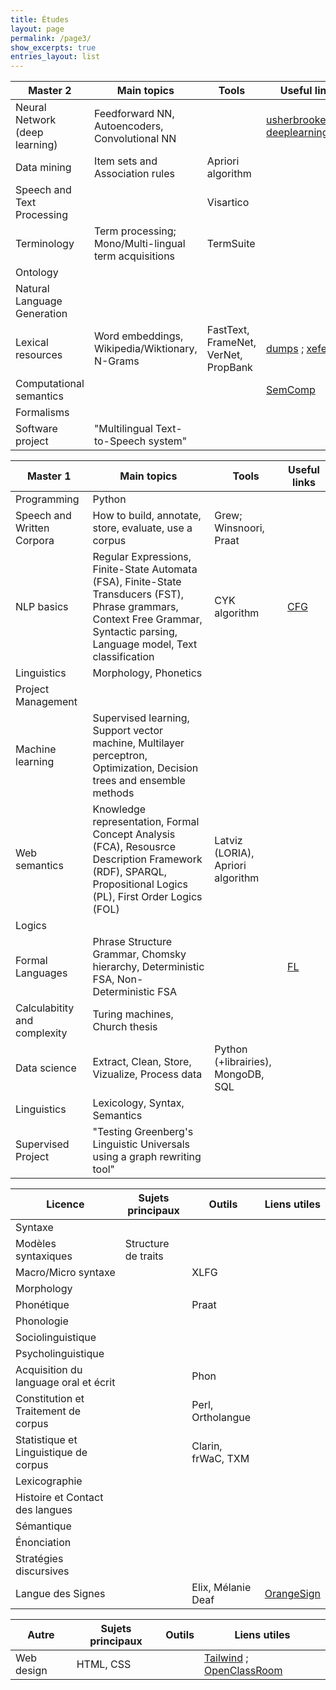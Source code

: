 ```yaml
---
title: Études
layout: page
permalink: /page3/
show_excerpts: true
entries_layout: list
---
```


| Master 2  | Main topics  | Tools | Useful links |
|-----------|--------------|-------|--------------|
| Neural Network (deep learning) | Feedforward NN, Autoencoders, Convolutional NN | | [usherbrooke][usherbrooke] ; [deeplearningbook][deeplearningbook] |
| Data mining | Item sets and Association rules | Apriori algorithm  | |
| Speech and Text Processing |   | Visartico |  |
| Terminology  | Term processing; Mono/Multi-lingual term acquisitions | TermSuite  |   |
| Ontology  |       |      |     |
| Natural Language Generation  |     |   |     |
| Lexical resources   | Word embeddings, Wikipedia/Wiktionary, N-Grams | FastText, FrameNet, VerNet, PropBank | [dumps][dumps] ; [xefer][xefer]  |
| Computational semantics   |     |     | [SemComp][SemComp]    |
| Formalisms |     |      |      |
| Software project  | "Multilingual Text-to-Speech system"   | | |

| Master 1  | Main topics  | Tools | Useful links |
|-----------|--------------|-------|--------------|
| Programming | Python     |       |              |
| Speech and Written Corpora  | How to build, annotate, store, evaluate, use a corpus | Grew; Winsnoori, Praat |  |
| NLP basics  | Regular Expressions, Finite-State Automata (FSA), Finite-State Transducers (FST), Phrase grammars, Context Free Grammar, Syntactic parsing, Language model, Text classification | CYK algorithm | [CFG][CFG] |
| Linguistics | Morphology, Phonetics | | |
| Project Management |  |  |  |
| Machine learning  | Supervised learning, Support vector machine, Multilayer perceptron, Optimization, Decision trees and ensemble methods |   |  |
| Web semantics  | Knowledge representation, Formal Concept Analysis (FCA),  Resousrce Description Framework (RDF), SPARQL, Propositional Logics (PL), First Order Logics (FOL) | Latviz (LORIA), Apriori algorithm   |
| Logics | | | |                                                                                                             |
| Formal Languages | Phrase Structure Grammar, Chomsky hierarchy, Deterministic FSA, Non-Deterministic FSA |  | [FL][FL] |
| Calculabitity and complexity   | Turing machines, Church thesis  |  |   |
| Data science  | Extract, Clean, Store, Vizualize, Process data   | Python (+librairies), MongoDB, SQL |  |
| Linguistics  | Lexicology, Syntax, Semantics | | | 
| Supervised Project  | "Testing Greenberg's Linguistic Universals using a graph rewriting tool"    |    |  |

| Licence | Sujets principaux   | Outils  | Liens utiles |
|---------|---------------------|---------|--------------|
| Syntaxe   |              |       |              |
| Modèles syntaxiques      | Structure de traits |||
| Macro/Micro syntaxe      |       | XLFG   ||
| Morphology||||
| Phonétique || Praat ||
| Phonologie||||
| Sociolinguistique||||
| Psycholinguistique||||
| Acquisition du language oral et écrit || Phon ||
| Constitution et Traitement de corpus || Perl, Ortholangue ||
| Statistique et Linguistique de corpus || Clarin, frWaC, TXM ||
| Lexicographie ||||
| Histoire et Contact des langues||||
| Sémantique||||
| Énonciation||||
| Stratégies discursives||||
| Langue des Signes   |     |Elix, Mélanie Deaf   | [OrangeSign][OrangeSign] |

| Autre   | Sujets principaux   | Outils  | Liens utiles |
|---------|---------------------|---------|--------------|
| Web design | HTML, CSS   |       | [Tailwind][Tailwind] ; [OpenClassRoom][OpenClassRoom]                    |

   [usherbrooke]: <http://info.usherbrooke.ca/hlarochelle/neural_networks/description.html>
   [deeplearningbook]: <https://www.deeplearningbook.org/>
   [dumps]: <https://dumps.wikimedia.org/>
   [xefer]: <https://xefer.com/wikipedia>
   [SemComp]: <https://members.loria.fr/PdeGroote/slides/SemComp.pdf>
   [CFG]: <https://aboutcomments-wordpress-com.cdn.ampproject.org/c/s/aboutcomments.wordpress.com/2020/10/18/context-free-grammars/amp/>
   [FL]: <https://members.loria.fr/PdeGroote/slides/FL1.pdf>
   [OrangeSign]: <https://signsatwork.orange-labs.fr/signs/mostrecent?isMostRecent=false&isSearch=false&fbclid=IwAR1CX26FSDXBIdeVudDo5YENtNW_7VVE5b0UfX1iBitWlJUiwKRGGyZY8c4>
   [Tailwind]: <https://tailwindui.com/?fbclid=IwAR1uD3VpwGsw5pFlI-YvnX-gFpUL7v_0u3kox1nn6sVWO8LJZM3IkhzZZrY>
   [OpenClassRoom]: <https://openclassrooms.com/fr/courses/1603881-apprenez-a-creer-votre-site-web-avec-html5-et-css3>
